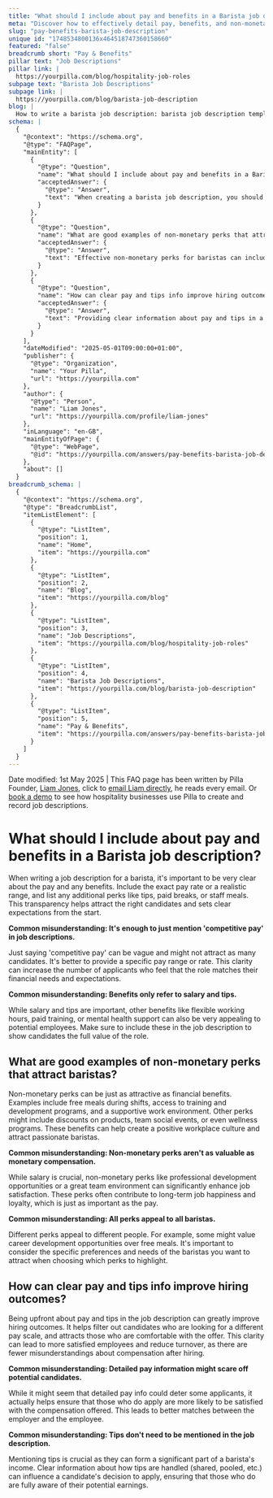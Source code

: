 ```yaml
---
title: "What should I include about pay and benefits in a Barista job description?"
meta: "Discover how to effectively detail pay, benefits, and non-monetary perks in a barista job description to attract the right candidates and improve hiring outcomes."
slug: "pay-benefits-barista-job-description"
unique id: "1748534800136x464518747360158660"
featured: "false"
breadcrumb short: "Pay & Benefits"
pillar text: "Job Descriptions"
pillar link: |
  https://yourpilla.com/blog/hospitality-job-roles
subpage text: "Barista Job Descriptions"
subpage link: |
  https://yourpilla.com/blog/barista-job-description
blog: |
  How to write a barista job description: barista job description template included.
schema: |
  {
    "@context": "https://schema.org",
    "@type": "FAQPage",
    "mainEntity": [
      {
        "@type": "Question",
        "name": "What should I include about pay and benefits in a Barista job description?",
        "acceptedAnswer": {
          "@type": "Answer",
          "text": "When creating a barista job description, you should clearly outline the pay and benefits. Include specific pay rates or realistic pay ranges, and detail any additional perks such as tips, paid breaks, or meals provided during shifts. Clearly stating these perks can attract suitable candidates and set clear expectations from the start."
        }
      },
      {
        "@type": "Question",
        "name": "What are good examples of non-monetary perks that attract baristas?",
        "acceptedAnswer": {
          "@type": "Answer",
          "text": "Effective non-monetary perks for baristas can include free meals during shifts, access to training and professional development programs, a positive work environment, product discounts, team social events, or wellness programs. These benefits play a crucial role in creating a desirable workplace culture and can be just as valuable as monetary compensation."
        }
      },
      {
        "@type": "Question",
        "name": "How can clear pay and tips info improve hiring outcomes?",
        "acceptedAnswer": {
          "@type": "Answer",
          "text": "Providing clear information about pay and tips in a job description can significantly improve hiring outcomes by attracting candidates comfortable with the financial offer. This transparency helps filter candidates effectively, attracts suitable applicants, and reduces turnover by minimizing misunderstandings about compensation."
        }
      }
    ],
    "dateModified": "2025-05-01T09:00:00+01:00",
    "publisher": {
      "@type": "Organization",
      "name": "Your Pilla",
      "url": "https://yourpilla.com"
    },
    "author": {
      "@type": "Person",
      "name": "Liam Jones",
      "url": "https://yourpilla.com/profile/liam-jones"
    },
    "inLanguage": "en-GB",
    "mainEntityOfPage": {
      "@type": "WebPage",
      "@id": "https://yourpilla.com/answers/pay-benefits-barista-job-description"
    },
    "about": []
  }
breadcrumb_schema: |
  {
    "@context": "https://schema.org",
    "@type": "BreadcrumbList",
    "itemListElement": [
      {
        "@type": "ListItem",
        "position": 1,
        "name": "Home",
        "item": "https://yourpilla.com"
      },
      {
        "@type": "ListItem",
        "position": 2,
        "name": "Blog",
        "item": "https://yourpilla.com/blog"
      },
      {
        "@type": "ListItem",
        "position": 3,
        "name": "Job Descriptions",
        "item": "https://yourpilla.com/blog/hospitality-job-roles"
      },
      {
        "@type": "ListItem",
        "position": 4,
        "name": "Barista Job Descriptions",
        "item": "https://yourpilla.com/blog/barista-job-description"
      },
      {
        "@type": "ListItem",
        "position": 5,
        "name": "Pay & Benefits",
        "item": "https://yourpilla.com/answers/pay-benefits-barista-job-description"
      }
    ]
  }
---
```


Date modified: 1st May 2025 | This FAQ page has been written by Pilla Founder, [Liam Jones](https://yourpilla.com/profile/liam-jones), click to [email Liam directly](https://mailto:liam@yourpilla.com), he reads every email. Or [book a demo](https://calendly.com/pilla/demo) to see how hospitality businesses use Pilla to create and record job descriptions.

# What should I include about pay and benefits in a Barista job description?

When writing a job description for a barista, it's important to be very clear about the pay and any benefits. Include the exact pay rate or a realistic range, and list any additional perks like tips, paid breaks, or staff meals. This transparency helps attract the right candidates and sets clear expectations from the start.

**Common misunderstanding: It's enough to just mention 'competitive pay' in job descriptions.**

Just saying 'competitive pay' can be vague and might not attract as many candidates. It's better to provide a specific pay range or rate. This clarity can increase the number of applicants who feel that the role matches their financial needs and expectations.

**Common misunderstanding: Benefits only refer to salary and tips.**

While salary and tips are important, other benefits like flexible working hours, paid training, or mental health support can also be very appealing to potential employees. Make sure to include these in the job description to show candidates the full value of the role.

## What are good examples of non-monetary perks that attract baristas?

Non-monetary perks can be just as attractive as financial benefits. Examples include free meals during shifts, access to training and development programs, and a supportive work environment. Other perks might include discounts on products, team social events, or even wellness programs. These benefits can help create a positive workplace culture and attract passionate baristas.

**Common misunderstanding: Non-monetary perks aren't as valuable as monetary compensation.**

While salary is crucial, non-monetary perks like professional development opportunities or a great team environment can significantly enhance job satisfaction. These perks often contribute to long-term job happiness and loyalty, which is just as important as the pay.

**Common misunderstanding: All perks appeal to all baristas.**

Different perks appeal to different people. For example, some might value career development opportunities over free meals. It's important to consider the specific preferences and needs of the baristas you want to attract when choosing which perks to highlight.

## How can clear pay and tips info improve hiring outcomes?

Being upfront about pay and tips in the job description can greatly improve hiring outcomes. It helps filter out candidates who are looking for a different pay scale, and attracts those who are comfortable with the offer. This clarity can lead to more satisfied employees and reduce turnover, as there are fewer misunderstandings about compensation after hiring.

**Common misunderstanding: Detailed pay information might scare off potential candidates.**

While it might seem that detailed pay info could deter some applicants, it actually helps ensure that those who do apply are more likely to be satisfied with the compensation offered. This leads to better matches between the employer and the employee.

**Common misunderstanding: Tips don't need to be mentioned in the job description.**

Mentioning tips is crucial as they can form a significant part of a barista's income. Clear information about how tips are handled (shared, pooled, etc.) can influence a candidate's decision to apply, ensuring that those who do are fully aware of their potential earnings.